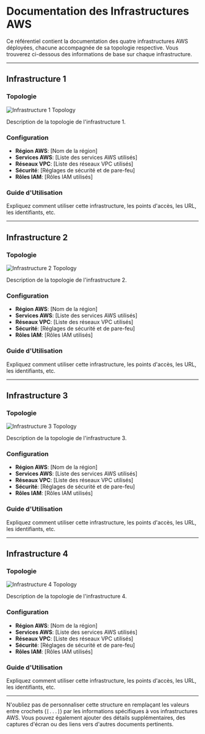# Documentation des Infrastructures AWS

Ce référentiel contient la documentation des quatre infrastructures AWS déployées, chacune accompagnée de sa topologie respective. Vous trouverez ci-dessous des informations de base sur chaque infrastructure.

---

## Infrastructure 1

### Topologie

![Infrastructure 1 Topology](images/infrastructure1-topology.png)

Description de la topologie de l'infrastructure 1.

### Configuration

- **Région AWS**: [Nom de la région]
- **Services AWS**: [Liste des services AWS utilisés]
- **Réseaux VPC**: [Liste des réseaux VPC utilisés]
- **Sécurité**: [Réglages de sécurité et de pare-feu]
- **Rôles IAM**: [Rôles IAM utilisés]

### Guide d'Utilisation

Expliquez comment utiliser cette infrastructure, les points d'accès, les URL, les identifiants, etc.

---

## Infrastructure 2

### Topologie

![Infrastructure 2 Topology](images/infrastructure2-topology.png)

Description de la topologie de l'infrastructure 2.

### Configuration

- **Région AWS**: [Nom de la région]
- **Services AWS**: [Liste des services AWS utilisés]
- **Réseaux VPC**: [Liste des réseaux VPC utilisés]
- **Sécurité**: [Réglages de sécurité et de pare-feu]
- **Rôles IAM**: [Rôles IAM utilisés]

### Guide d'Utilisation

Expliquez comment utiliser cette infrastructure, les points d'accès, les URL, les identifiants, etc.

---

## Infrastructure 3

### Topologie

![Infrastructure 3 Topology](images/infrastructure3-topology.png)

Description de la topologie de l'infrastructure 3.

### Configuration

- **Région AWS**: [Nom de la région]
- **Services AWS**: [Liste des services AWS utilisés]
- **Réseaux VPC**: [Liste des réseaux VPC utilisés]
- **Sécurité**: [Réglages de sécurité et de pare-feu]
- **Rôles IAM**: [Rôles IAM utilisés]

### Guide d'Utilisation

Expliquez comment utiliser cette infrastructure, les points d'accès, les URL, les identifiants, etc.

---

## Infrastructure 4

### Topologie

![Infrastructure 4 Topology](images/infrastructure4-topology.png)

Description de la topologie de l'infrastructure 4.

### Configuration

- **Région AWS**: [Nom de la région]
- **Services AWS**: [Liste des services AWS utilisés]
- **Réseaux VPC**: [Liste des réseaux VPC utilisés]
- **Sécurité**: [Réglages de sécurité et de pare-feu]
- **Rôles IAM**: [Rôles IAM utilisés]

### Guide d'Utilisation

Expliquez comment utiliser cette infrastructure, les points d'accès, les URL, les identifiants, etc.

---

N'oubliez pas de personnaliser cette structure en remplaçant les valeurs entre crochets (`[...]`) par les informations spécifiques à vos infrastructures AWS. Vous pouvez également ajouter des détails supplémentaires, des captures d'écran ou des liens vers d'autres documents pertinents.


